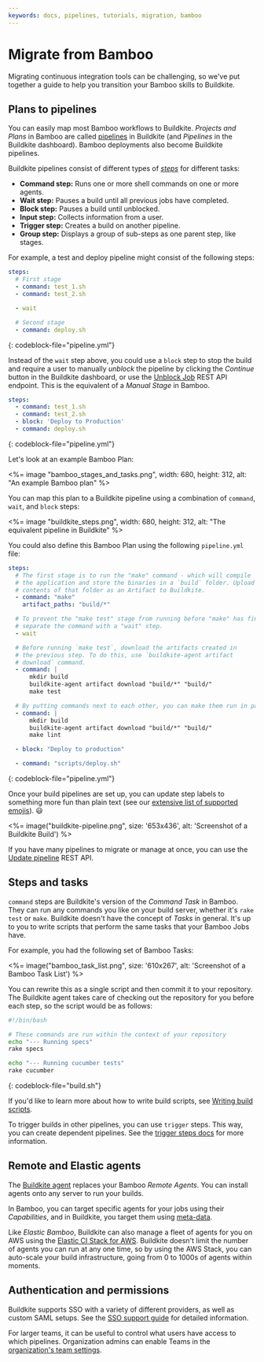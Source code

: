 ```yaml
---
keywords: docs, pipelines, tutorials, migration, bamboo
---
```


# Migrate from Bamboo

Migrating continuous integration tools can be challenging, so we've put together a guide to help you transition your Bamboo skills to Buildkite.

## Plans to pipelines

<!--alex ignore easy-->

You can easily map most Bamboo workflows to Buildkite. *Projects and Plans* in Bamboo are called [pipelines](/docs/pipelines) in Buildkite (and *Pipelines* in the Buildkite dashboard). Bamboo deployments also become Buildkite pipelines.

Buildkite pipelines consist of different types of [_steps_](/docs/pipelines/step-reference) for different tasks:

- **Command step:** Runs one or more shell commands on one or more agents.
- **Wait step:** Pauses a build until all previous jobs have completed.
- **Block step:** Pauses a build until unblocked.
- **Input step:** Collects information from a user.
- **Trigger step:** Creates a build on another pipeline.
- **Group step:** Displays a group of sub-steps as one parent step, like stages.

For example, a test and deploy pipeline might consist of the following steps:

```yaml
steps:
  # First stage
  - command: test_1.sh
  - command: test_2.sh

  - wait

  # Second stage
  - command: deploy.sh
```
{: codeblock-file="pipeline.yml"}

Instead of the `wait` step above, you could use a `block` step to stop the build and require a user to manually _unblock_ the pipeline by clicking the _Continue_ button in the Buildkite dashboard, or use the [Unblock Job](/docs/api/jobs#unblock-a-job) REST API endpoint. This is the equivalent of a *Manual Stage* in Bamboo.

```yaml
steps:
  - command: test_1.sh
  - command: test_2.sh
  - block: 'Deploy to Production'
  - command: deploy.sh
```
{: codeblock-file="pipeline.yml"}

Let's look at an example Bamboo Plan:

<%= image "bamboo_stages_and_tasks.png", width: 680, height: 312, alt: "An example Bamboo plan" %>

You can map this plan to a Buildkite pipeline using a combination of `command`, `wait`, and `block` steps:

<%= image "buildkite_steps.png", width: 680, height: 312, alt: "The equivalent pipeline in Buildkite" %>

You could also define this Bamboo Plan using the following `pipeline.yml` file:

```yaml
steps:
  # The first stage is to run the "make" command - which will compile
  # the application and store the binaries in a `build` folder. Upload the
  # contents of that folder as an Artifact to Buildkite.
  - command: "make"
    artifact_paths: "build/*"

  # To prevent the "make test" stage from running before "make" has finished,
  # separate the command with a "wait" step.
  - wait

  # Before running `make test`, download the artifacts created in
  # the previous step. To do this, use `buildkite-agent artifact
  # download` command.
  - command: |
      mkdir build
      buildkite-agent artifact download "build/*" "build/"
      make test

  # By putting commands next to each other, you can make them run in parallel.
  - command: |
      mkdir build
      buildkite-agent artifact download "build/*" "build/"
      make lint

  - block: "Deploy to production"

  - command: "scripts/deploy.sh"
```
{: codeblock-file="pipeline.yml"}

Once your build pipelines are set up, you can update step labels to something more fun than plain text (see our [extensive list of supported emojis](https://github.com/buildkite/emojis)). :smiley:

<%= image("buildkite-pipeline.png", size: '653x436', alt: 'Screenshot of a Buildkite Build') %>

If you have many pipelines to migrate or manage at once, you can use the [Update pipeline](/docs/api/pipelines#update-a-pipeline) REST API.

## Steps and tasks

`command` steps are Buildkite's version of the *Command Task* in Bamboo. They can run any commands you like on your build server, whether it's `rake test` or `make`. Buildkite doesn't have the concept of *Tasks* in general. It's up to you to write scripts that perform the same tasks that your Bamboo Jobs have.

For example, you had the following set of Bamboo Tasks:

<%= image("bamboo_task_list.png", size: '610x267', alt: 'Screenshot of a Bamboo Task List') %>

You can rewrite this as a single script and then commit it to your repository. The Buildkite agent takes care of checking out the repository for you before each step, so the script would be as follows:

```bash
#!/bin/bash

# These commands are run within the context of your repository
echo "--- Running specs"
rake specs

echo "--- Running cucumber tests"
rake cucumber
```
{: codeblock-file="build.sh"}

If you'd like to learn more about how to write build scripts, see [Writing build scripts](/docs/builds/writing-build-scripts).

To trigger builds in other pipelines, you can use `trigger` steps. This way, you can create dependent pipelines. See the [trigger steps docs](/docs/pipelines/trigger-step) for more information.

## Remote and Elastic agents

The [Buildkite agent](/docs/agent/v3) replaces your Bamboo *Remote Agents*. You can install agents onto any server to run your builds.

In Bamboo, you can target specific agents for your jobs using their *Capabilities*, and in Buildkite, you target them using [meta-data](/docs/agent/v3/cli-meta-data).

Like *Elastic Bamboo*, Buildkite can also manage a fleet of agents for you on AWS using the [Elastic CI Stack for AWS](/docs/agent/v3/elastic-ci-aws/elastic-ci-stack-overview). Buildkite doesn't limit the number of agents you can run at any one time, so by using the AWS Stack, you can auto-scale your build infrastructure, going from 0 to 1000s of agents within moments.

## Authentication and permissions

Buildkite supports SSO with a variety of different providers, as well as custom SAML setups. See the [SSO support guide](/docs/integrations/sso) for detailed information.

For larger teams, it can be useful to control what users have access to which pipelines. Organization admins can enable Teams in the [organization's team settings](https://buildkite.com/organizations/~/teams).
